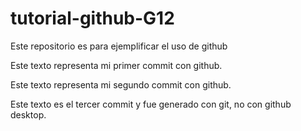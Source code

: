 # tutorial-github-G12
Este repositorio es para ejemplificar el uso de github

Este texto representa mi primer commit con github.

Este texto representa mi segundo commit con github.

Este texto es el tercer commit y fue generado con git, no con github desktop.
